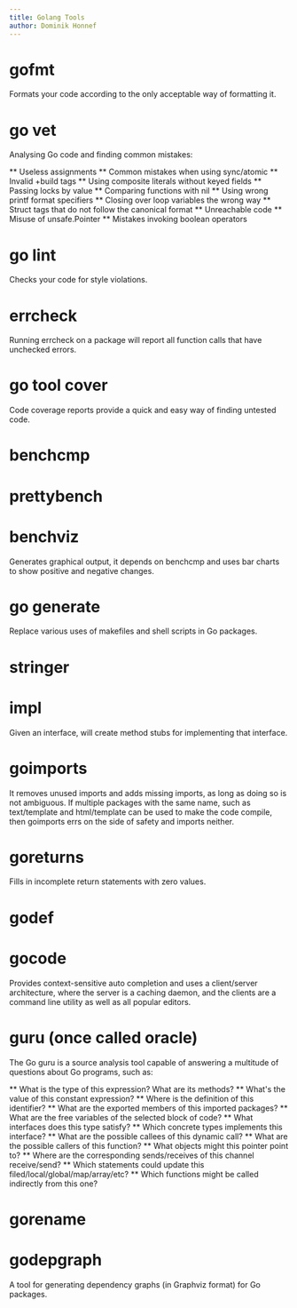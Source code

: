 ```yaml
---
title: Golang Tools
author: Dominik Honnef
---
```


# gofmt

Formats your code according to the only acceptable way of formatting it.

# go vet

Analysing Go code and finding common mistakes:

** Useless assignments
** Common mistakes when using sync/atomic
** Invalid +build tags
** Using composite literals without keyed fields
** Passing locks by value
** Comparing functions with nil
** Using wrong printf format specifiers
** Closing over loop variables the wrong way
** Struct tags that do not follow the canonical format
** Unreachable code
** Misuse of unsafe.Pointer
** Mistakes invoking boolean operators

# go lint

Checks your code for style violations.

# errcheck

Running errcheck on a package will report all function calls that have unchecked
errors.

# go tool cover

Code coverage reports provide a quick and easy way of finding untested code.

# benchcmp

# prettybench

# benchviz

Generates graphical output, it depends on benchcmp and uses bar charts to show
positive and negative changes.

# go generate

Replace various uses of makefiles and shell scripts in Go packages.

# stringer

# impl

Given an interface, will create method stubs for implementing that interface.

# goimports

It removes unused imports and adds missing imports, as long as doing so is not
ambiguous. If multiple packages with the same name, such as text/template and
html/template can be used to make the code compile, then goimports errs on the
side of safety and imports neither.

# goreturns

Fills in incomplete return statements with zero values.

# godef

# gocode

Provides context-sensitive auto completion and uses a client/server
architecture, where the server is a caching daemon, and the clients are a
command line utility as well as all popular editors.

# guru (once called oracle)

The Go guru is a source analysis tool capable of answering a multitude of
questions about Go programs, such as:

** What is the type of this expression? What are its methods?
** What's the value of this constant expression?
** Where is the definition of this identifier?
** What are the exported members of this imported packages?
** What are the free variables of the selected block of code?
** What interfaces does this type satisfy?
** Which concrete types implements this interface?
** What are the possible callees of this dynamic call?
** What are the possible callers of this function?
** What objects might this pointer point to?
** Where are the corresponding sends/receives of this channel receive/send?
** Which statements could update this filed/local/global/map/array/etc?
** Which functions might be called indirectly from this one?

# gorename

# godepgraph

A tool for generating dependency graphs (in Graphviz format) for Go packages.
